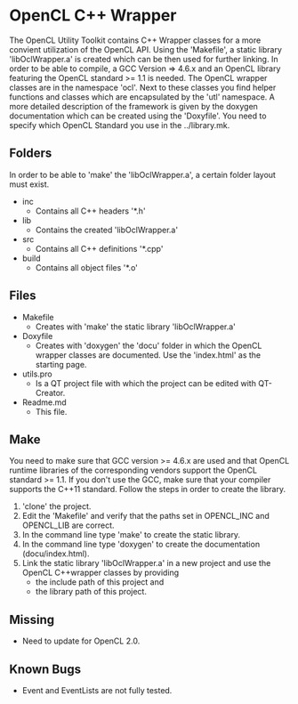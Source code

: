 OpenCL C++ Wrapper
==================

The OpenCL Utility Toolkit contains C++ Wrapper classes for a more convient utilization of the OpenCL API. Using the 'Makefile', a static library 'libOclWrapper.a' is created which can be then used for further linking. In order to be able to compile, a GCC Version => 4.6.x and an OpenCL library featuring the OpenCL standard >= 1.1 is needed. The OpenCL wrapper classes are in the namespace 'ocl'. Next to these classes you find helper functions and classes which are encapsulated by the 'utl' namespace. A more detailed description of the framework is given by the doxygen documentation which can be created using the 'Doxyfile'. You need to specify which OpenCL Standard you use in the ../library.mk.

Folders
--------------
In order to be able to 'make' the 'libOclWrapper.a', a certain folder layout must exist.

* inc
	* Contains all C++ headers '*.h'
* lib
	* Contains the created 'libOclWrapper.a'
* src
	* Contains all C++ definitions '*.cpp'
* build 
	* Contains all object files '*.o'


Files
--------------
* Makefile
	* Creates with 'make' the static library 'libOclWrapper.a'
* Doxyfile
	* Creates with 'doxygen' the 'docu' folder in which the OpenCL wrapper classes are documented. Use the 'index.html' as the starting page.
* utils.pro
	* Is a QT project file with which the project can be edited with QT-Creator.
* Readme.md
	* This file.

Make
--------------
You need to make sure that GCC version >= 4.6.x are used and that OpenCL runtime libraries of the corresponding vendors support the OpenCL standard >= 1.1. If you don't use the GCC, make sure that your compiler supports the C++11 standard. Follow the steps in order to create the library.

1. 'clone' the project.
2. Edit the 'Makefile' and verify that the paths set in OPENCL_INC and OPENCL_LIB are correct.
3. In the command line type 'make' to create the static library.
4. In the command line type 'doxygen' to create the documentation (docu/index.html). 
5. Link the static library 'libOclWrapper.a' in a new project and use the OpenCL C++wrapper classes by providing
	* the include path of this project and
	* the library path of this project.

Missing
--------------
* Need to update for OpenCL 2.0.

Known Bugs
--------------
* Event and EventLists are not fully tested.
